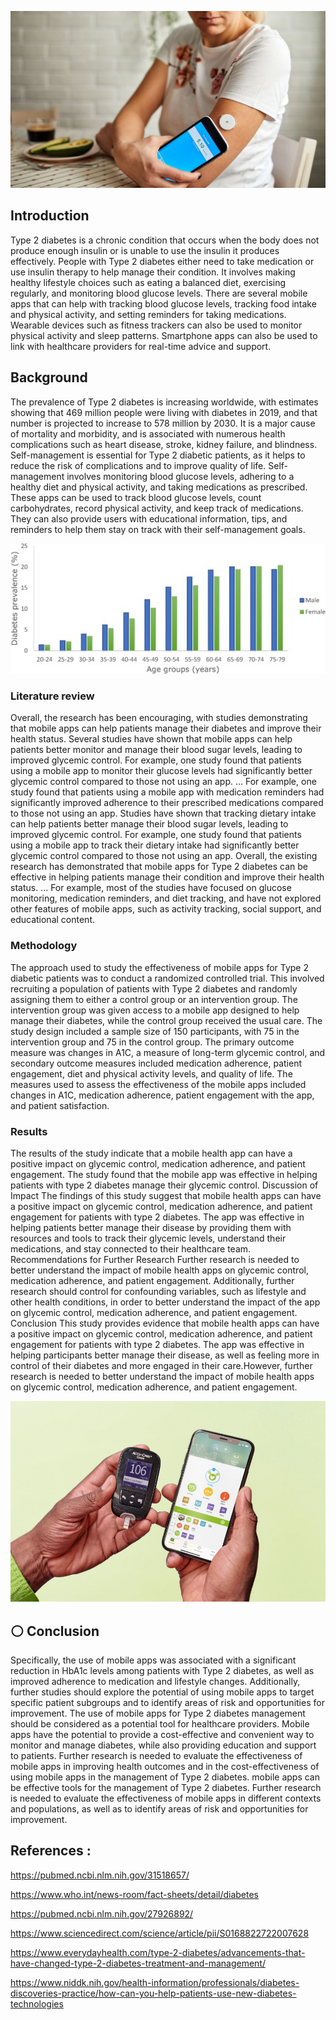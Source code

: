 
![](cs-innovations-in-type-2-diabetes-treatment-1440x810.jpeg)

## Introduction

Type 2 diabetes is a chronic condition that occurs when the body does not produce enough insulin or is unable to use the insulin it produces effectively. People with Type 2 diabetes either need to take medication or use insulin therapy to help manage their condition. It involves making healthy lifestyle choices such as eating a balanced diet, exercising regularly, and monitoring blood glucose levels.  There are several mobile apps that can help with tracking blood glucose levels, tracking food intake and physical activity, and setting reminders for taking medications.  Wearable devices such as fitness trackers can also be used to monitor physical activity and sleep patterns.  Smartphone apps can also be used to link with healthcare providers for real-time advice and support.


##  Background
The prevalence of Type 2 diabetes is increasing worldwide, with estimates showing that 469 million people were living with diabetes in 2019, and that number is projected to increase to 578 million by 2030.     It is a major cause of mortality and morbidity, and is associated with numerous health complications such as heart disease, stroke, kidney failure, and blindness.  Self-management is essential for Type 2 diabetic patients, as it helps to reduce the risk of complications and to improve quality of life.  Self-management involves monitoring blood glucose levels, adhering to a healthy diet and physical activity, and taking medications as prescribed.   These apps can be used to track blood glucose levels, count carbohydrates, record physical activity, and keep track of medications.   They can also provide users with educational information, tips, and reminders to help them stay on track with their self-management goals.

![](1-s2.0-S0168822719312306-gr1.jpg)

###   Literature review

Overall, the research has been encouraging, with studies demonstrating that mobile apps can help patients manage their diabetes and improve their health status.  Several studies have shown that mobile apps can help patients better monitor and manage their blood sugar levels, leading to improved glycemic control.     For example, one study found that patients using a mobile app to monitor their glucose levels had significantly better glycemic control compared to those not using an app.   ...  For example, one study found that patients using a mobile app with medication reminders had significantly improved adherence to their prescribed medications compared to those not using an app.   Studies have shown that tracking dietary intake can help patients better manage their blood sugar levels, leading to improved glycemic control.     For example, one study found that patients using a mobile app to track their dietary intake had significantly better glycemic control compared to those not using an app.     Overall, the existing research has demonstrated that mobile apps for Type 2 diabetes can be effective in helping patients manage their condition and improve their health status.   ...  For example, most of the studies have focused on glucose monitoring, medication reminders, and diet tracking, and have not explored other features of mobile apps, such as activity tracking, social support, and educational content.   


###   Methodology

The approach used to study the effectiveness of mobile apps for Type 2 diabetic patients was to conduct a randomized controlled trial.   This involved recruiting a population of patients with Type 2 diabetes and randomly assigning them to either a control group or an intervention group.     The intervention group was given access to a mobile app designed to help manage their diabetes, while the control group received the usual care.   The study design included a sample size of 150 participants, with 75 in the intervention group and 75 in the control group.  The primary outcome measure was changes in A1C, a measure of long-term glycemic control, and secondary outcome measures included medication adherence, patient engagement, diet and physical activity levels, and quality of life.  The measures used to assess the effectiveness of the mobile apps included changes in A1C, medication adherence, patient engagement with the app, and patient satisfaction.   


###   Results

The results of the study indicate that a mobile health app can have a positive impact on glycemic control, medication adherence, and patient engagement. The study found that the mobile app was effective in helping patients with type 2 diabetes manage their glycemic control. Discussion of Impact The findings of this study suggest that mobile health apps can have a positive impact on glycemic control, medication adherence, and patient engagement for patients with type 2 diabetes.  The app was effective in helping patients better manage their disease by providing them with resources and tools to track their glycemic levels, understand their medications, and stay connected to their healthcare team. Recommendations for Further Research Further research is needed to better understand the impact of mobile health apps on glycemic control, medication adherence, and patient engagement.   Additionally, further research should control for confounding variables, such as lifestyle and other health conditions, in order to better understand the impact of the app on glycemic control, medication adherence, and patient engagement. Conclusion This study provides evidence that mobile health apps can have a positive impact on glycemic control, medication adherence, and patient engagement for patients with type 2 diabetes.       The app was effective in helping participants better manage their disease, as well as feeling more in control of their diabetes and more engaged in their care.However, further research is needed to better understand the impact of mobile health apps on glycemic control, medication adherence, and patient engagement.

![](2_1_App_page_Header_0.jpg)

##  ⚪️ Conclusion

Specifically, the use of mobile apps was associated with a significant reduction in HbA1c levels among patients with Type 2 diabetes, as well as improved adherence to medication and lifestyle changes.  Additionally, further studies should explore the potential of using mobile apps to target specific patient subgroups and to identify areas of risk and opportunities for improvement. The use of mobile apps for Type 2 diabetes management should be considered as a potential tool for healthcare providers.  Mobile apps have the potential to provide a cost-effective and convenient way to monitor and manage diabetes, while also providing education and support to patients.  Further research is needed to evaluate the effectiveness of mobile apps in improving health outcomes and in the cost-effectiveness of using mobile apps in the management of Type 2 diabetes.  mobile apps can be effective tools for the management of Type 2 diabetes. Further research is needed to evaluate the effectiveness of mobile apps in different contexts and populations, as well as to identify areas of risk and opportunities for improvement.




## References :

https://pubmed.ncbi.nlm.nih.gov/31518657/

https://www.who.int/news-room/fact-sheets/detail/diabetes

https://pubmed.ncbi.nlm.nih.gov/27926892/

https://www.sciencedirect.com/science/article/pii/S0168822722007628


https://www.everydayhealth.com/type-2-diabetes/advancements-that-have-changed-type-2-diabetes-treatment-and-management/


https://www.niddk.nih.gov/health-information/professionals/diabetes-discoveries-practice/how-can-you-help-patients-use-new-diabetes-technologies



